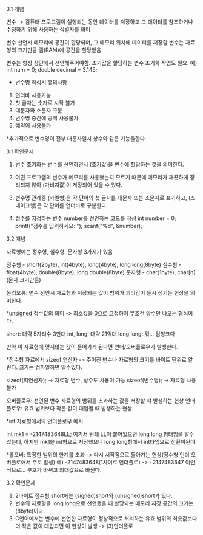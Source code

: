 3.1 개념

변수
-> 컴퓨터 프로그램이 실행되는 동안 데이터를 저장하고 그 데이터를 참조하거나 수정하기 위해 사용하는 식별자를 의미

변수 선언시 메모리에 공간이 할당되며, 그 메모리 위치에 데이터를 저장함
변수는 자료형의 크기만큼 램(RAM)에 공간을 할당받음

변수는 항상 상단에서 선언해주어야함.
초기값을 할당하는 변수 초기화 작업도 필요.
예) int num = 0;
    double decimal = 3.145;

* 변수명 작성시 유의사항
1. 언더바 사용가능
2. 첫 글자는 숫자로 시작 불가
3. 대문자와 소문자 구분
4. 변수명 중간에 공백 사용불가
5. 예약어 사용불가

  *추가적으로 변수명이 전부 대문자일시 상수와 같은 기능을한다.

  3.1 확인문제

1. 변수 초기화는 변수를 선언하면서 (초기값)을 변수에 할당하는 것을 의미한다.
2. 어떤 프로그램의 변수가 메모리를 사용했는지 모르기 때문에 메모리가 깨끗하게 정리되지 않아 (가비지값)이 저장되어 있을 수 있다.
3. 변수명 관례중 (카멜형)은 각 단어의 첫 글자를 대문자 또는 소문자로 표기하고, (스네이크형)은 각 단어를 언더바로 구분한다.

4. 정수를 지정하는 변수 number를 선언하는 코드를 작성
int number = 0;
printf("정수를 입력하세요: ");
scanf("%d", &number);


3.2 개념


자료형에는 정수형, 실수형, 문자형 3가지가 있음

정수형 -  short(2byte), int(4byte), long(4byte), long long(8byte)
실수형 -  float(4byte), double(8byte), long double(8byte)
문자형 - char(1byte), char[n](문자 크기만큼)

논리오류: 변수 선언시 자료형과 저장되는 값이 범위가 괴리감이 들시 생기는 현상을 의미한다.

*unsigned 정수값의 의미
-> 최소값을 0으로 고정하여 무조건 양수만 나오는 형식이다.

short: 대략 5자리수 3만대
int, long: 대략 21억대
long long: 뭐... 엄청크다

만약 이 자료형에 맞지않는 값이 들어가게 된다면 언더/오버플로우가 발생한다.

*정수형 자료에서 sizeof 연산자
-> 주어진 변수나 자료형의 크기를 바이트 단위로 알린다.
크기는 컴파일하면 알수있다.

sizeof(피연산자); -> 자료형 변수, 상수도 사용이 가능
sizeof(변수명); -> 자료형 사용 불가


오버플로우: 선언된 변수 자료형의 범위를 초과하는 값을 저장할 떄 발생하는 현상
언더플로우: 유효 범위보다 작은 값이 대입될 때 발생하는 현상

*int 자료형에서의 언더플로우 예시

int mk1 = -2147483648LL;
여기서 원래 LL이 붙어있으면 long long 형태임을 알수있는데, 하지만 mk1을 int형으로 저장했으니
long long형에서 int타입으로 전환이된다.

*롤오버: 특정한 범위의 한계를 초과 -> 다시 시작점으로 돌아가는 현상(정수형 언더 오버플로애서 주로 발생)
예) -2147483648(1차이로 언더플로) -> +2147483647 이런식으로... 부호가 바뀌고 최대값으로 바뀐다.

3.2 확인문제
1. 2바이트 정수형 short에는 (signed)short와 (unsigned)short가 있다.
2. 변수의 자료형을 long long으로 선언했을 때 할당되는 메모리 저장 공간의 크기는 (8byte)이다.
3. C언어에서는 변수에 선언한 자료형이 정상적으로 처리하는 유효 범위의 최솟값보다 더 작은 값이 대입되면 이 현상이 발생
-> (3)언더플로















   








